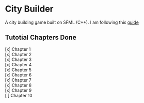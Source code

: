 # City Builder
A city building game built on SFML (C++). I am following this [guide](https://www.binpress.com/creating-city-building-game-with-sfml/)

## Tutotial Chapters Done
[x] Chapter 1  
[x] Chapter 2  
[x] Chapter 3  
[x] Chapter 4  
[x] Chapter 5  
[x] Chapter 6  
[x] Chapter 7  
[x] Chapter 8  
[x] Chapter 9  
[ ] Chapter 10  

